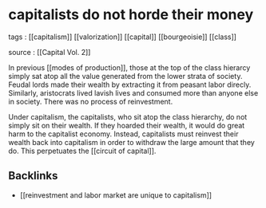 # capitalists do not horde their money

tags
: [[capitalism]] [[valorization]] [[capital]] [[bourgeoisie]] [[class]]

source
: [[Capital Vol. 2]]

In previous [[modes of production]], those at the top of the class hierarcy simply sat atop all the value generated from the lower strata of society. Feudal lords made their wealth by extracting it from peasant labor direcly. Similarly, aristocrats lived lavish lives and consumed more than anyone else in society. There was no process of reinvestment.

Under capitalism, the capitalists, who sit atop the class hierarchy, do not simply sit on their wealth. If they hoarded their wealth, it would do great harm to the capitalist economy. Instead, capitalists must reinvest their wealth back into capitalism in order to withdraw the large amount that they do. This perpetuates the [[circuit of capital]].


## Backlinks

-   [[reinvestment and labor market are unique to capitalism]]
